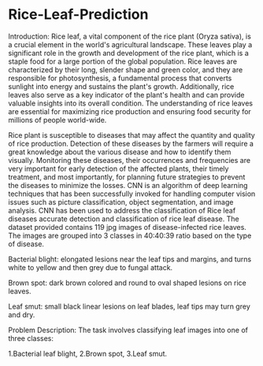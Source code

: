 # Rice-Leaf-Prediction
Introduction:
Rice leaf, a vital component of the rice plant (Oryza sativa), is a crucial element in the world's agricultural landscape. These leaves play a significant role in the growth and development of the rice plant, which is a staple food for a large portion of the global population. Rice leaves are characterized by their long, slender shape and green color, and they are responsible for photosynthesis, a fundamental process that converts sunlight into energy and sustains the plant's growth. Additionally, rice leaves also serve as a key indicator of the plant's health and can provide valuable insights into its overall condition. The understanding of rice leaves are essential for maximizing rice production and ensuring food security for millions of people world-wide.

Rice plant is susceptible to diseases that may affect the quantity and quality of rice production. Detection of these diseases by the farmers will require a great knowledge about the various disease and how to identify them visually. Monitoring these diseases, their occurrences and frequencies are very important for early detection of the affected plants, their timely treatment, and most importantly, for planning future strategies to prevent the diseases to minimize the losses. CNN is an algorithm of deep learning techniques that has been successfully invoked for handling computer vision issues such as picture classification, object segmentation, and image analysis. CNN has been used to address the classification of Rice leaf diseases accurate detection and classification of rice leaf disease. The dataset provided contains 119 jpg images of disease-infected rice leaves. The images are grouped into 3 classes in 40:40:39 ratio based on the type of disease.

Bacterial blight: elongated lesions near the leaf tips and margins, and turns white to yellow and then grey due to fungal attack.

Brown spot: dark brown colored and round to oval shaped lesions on rice leaves.

Leaf smut: small black linear lesions on leaf blades, leaf tips may turn grey and dry.

Problem Description:
The task involves classifying leaf images into one of three classes:

1.Bacterial leaf blight,
2.Brown spot,
3.Leaf smut.
